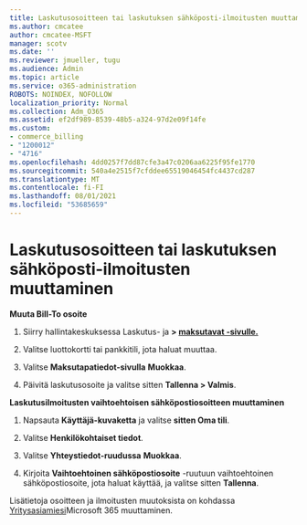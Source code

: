 ```yaml
---
title: Laskutusosoitteen tai laskutuksen sähköposti-ilmoitusten muuttaminen
ms.author: cmcatee
author: cmcatee-MSFT
manager: scotv
ms.date: ''
ms.reviewer: jmueller, tugu
ms.audience: Admin
ms.topic: article
ms.service: o365-administration
ROBOTS: NOINDEX, NOFOLLOW
localization_priority: Normal
ms.collection: Adm_O365
ms.assetid: ef2df989-8539-48b5-a324-97d2e09f14fe
ms.custom:
- commerce_billing
- "1200012"
- "4716"
ms.openlocfilehash: 4dd0257f7dd87cfe3a47c0206aa6225f95fe1770
ms.sourcegitcommit: 540a4e2515f7cfddee65519046454fc4437cd287
ms.translationtype: MT
ms.contentlocale: fi-FI
ms.lasthandoff: 08/01/2021
ms.locfileid: "53685659"
---
```

# <a name="change-billing-address-or-billing-email-notifications"></a>Laskutusosoitteen tai laskutuksen sähköposti-ilmoitusten muuttaminen

**Muuta Bill-To osoite**

1. Siirry hallintakeskuksessa Laskutus- ja **> [maksutavat -sivulle.](https://go.microsoft.com/fwlink/p/?linkid=2018806)**

2. Valitse luottokortti tai pankkitili, jota haluat muuttaa.

3. Valitse **Maksutapatiedot-sivulla** **Muokkaa**.

4. Päivitä laskutusosoite ja valitse sitten **Tallenna > Valmis**.

**Laskutusilmoitusten vaihtoehtoisen sähköpostiosoitteen muuttaminen** 

1. Napsauta **Käyttäjä-kuvaketta** ja valitse **sitten Oma tili**.

2. Valitse **Henkilökohtaiset tiedot**.

3. Valitse **Yhteystiedot-ruudussa** **Muokkaa**.

4. Kirjoita **Vaihtoehtoinen sähköpostiosoite** -ruutuun vaihtoehtoinen sähköpostiosoite, jota haluat käyttää, ja valitse sitten **Tallenna**.

Lisätietoja osoitteen ja ilmoitusten muutoksista on kohdassa [Yritysasiamiesi](/microsoft-365/commerce/billing-and-payments/change-your-billing-addresses)Microsoft 365 muuttaminen.

